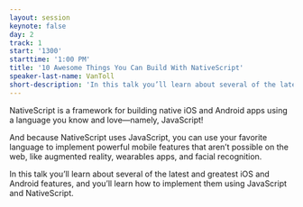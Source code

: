 ```yaml
---
layout: session
keynote: false
day: 2
track: 1
start: '1300'
starttime: '1:00 PM'
title: '10 Awesome Things You Can Build With NativeScript'
speaker-last-name: VanToll
short-description: 'In this talk you’ll learn about several of the latest and greatest iOS and Android features, and you’ll learn how to implement them using JavaScript and NativeScript.'
---
```


NativeScript is a framework for building native iOS and Android apps using a language you know and love—namely, JavaScript!

And because NativeScript uses JavaScript, you can use your favorite language to implement powerful mobile features that aren’t possible on the web, like augmented reality, wearables apps, and facial recognition.

In this talk you’ll learn about several of the latest and greatest iOS and Android features, and you’ll learn how to implement them using JavaScript and NativeScript.
